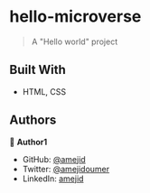 # hello-microverse

> A "Hello world" project

## Built With

- HTML, CSS

## Authors

👤 **Author1**

- GitHub: [@amejid](https://github.com/amejid)
- Twitter: [@amejidoumer](https://twitter.com/amejidoumer)
- LinkedIn: [amejid](https://linkedin.com/in/amejid)
